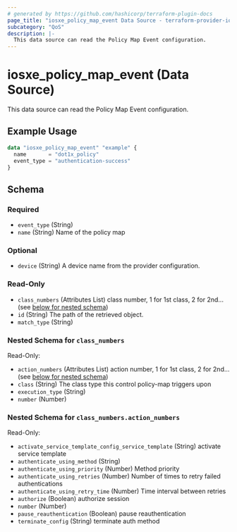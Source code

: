 ```yaml
---
# generated by https://github.com/hashicorp/terraform-plugin-docs
page_title: "iosxe_policy_map_event Data Source - terraform-provider-iosxe"
subcategory: "QoS"
description: |-
  This data source can read the Policy Map Event configuration.
---
```


# iosxe_policy_map_event (Data Source)

This data source can read the Policy Map Event configuration.

## Example Usage

```terraform
data "iosxe_policy_map_event" "example" {
  name       = "dot1x_policy"
  event_type = "authentication-success"
}
```

<!-- schema generated by tfplugindocs -->
## Schema

### Required

- `event_type` (String)
- `name` (String) Name of the policy map

### Optional

- `device` (String) A device name from the provider configuration.

### Read-Only

- `class_numbers` (Attributes List) class number, 1 for 1st class, 2 for 2nd... (see [below for nested schema](#nestedatt--class_numbers))
- `id` (String) The path of the retrieved object.
- `match_type` (String)

<a id="nestedatt--class_numbers"></a>
### Nested Schema for `class_numbers`

Read-Only:

- `action_numbers` (Attributes List) action number, 1 for 1st class, 2 for 2nd... (see [below for nested schema](#nestedatt--class_numbers--action_numbers))
- `class` (String) The class type this control policy-map triggers upon
- `execution_type` (String)
- `number` (Number)

<a id="nestedatt--class_numbers--action_numbers"></a>
### Nested Schema for `class_numbers.action_numbers`

Read-Only:

- `activate_service_template_config_service_template` (String) activate service template
- `authenticate_using_method` (String)
- `authenticate_using_priority` (Number) Method priority
- `authenticate_using_retries` (Number) Number of times to retry failed authentications
- `authenticate_using_retry_time` (Number) Time interval between retries
- `authorize` (Boolean) authorize session
- `number` (Number)
- `pause_reauthentication` (Boolean) pause reauthentication
- `terminate_config` (String) terminate auth method
